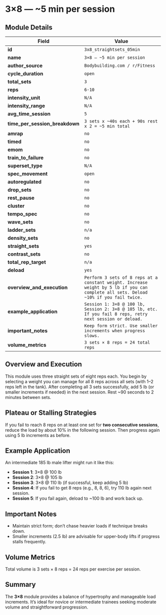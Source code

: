 # 3×8 — ~5 min per session

## Module Details

| Field                          | Value                                                                                                                                 |
| ------------------------------ | ------------------------------------------------------------------------------------------------------------------------------------- |
| **id**                         | `3x8_straightsets_05min`                                                                                                              |
| **name**                       | `3×8 — ~5 min per session`                                                                                                            |
| **author_source**              | `Bodybuilding.com / r/Fitness`                                                                                                        |
| **cycle_duration**             | `open`                                                                                                                                |
| **total_sets**                 | `3`                                                                                                                                   |
| **reps**                       | `6-10`                                                                                                                                |
| **intensity_unit**             | `N/A`                                                                                                                                 |
| **intensity_range**            | `N/A`                                                                                                                                 |
| **avg_time_session**           | `5`                                                                                                                                   |
| **time_per_session_breakdown** | `3 sets x ~40s each + 90s rest x 2 = ~5 min total`                                                                                    |
| **amrap**                      | `no`                                                                                                                                  |
| **timed**                      | `no`                                                                                                                                  |
| **emom**                       | `no`                                                                                                                                  |
| **train_to_failure**           | `no`                                                                                                                                  |
| **superset_type**              | `N/A`                                                                                                                                 |
| **spec_movement**              | `open`                                                                                                                                |
| **autoregulated**              | `no`                                                                                                                                  |
| **drop_sets**                  | `no`                                                                                                                                  |
| **rest_pause**                 | `no`                                                                                                                                  |
| **cluster**                    | `no`                                                                                                                                  |
| **tempo_spec**                 | `no`                                                                                                                                  |
| **wave_sets**                  | `no`                                                                                                                                  |
| **ladder_sets**                | `n/a`                                                                                                                                 |
| **density_sets**               | `no`                                                                                                                                  |
| **straight_sets**              | `yes`                                                                                                                                 |
| **contrast_sets**              | `no`                                                                                                                                  |
| **total_rep_target**           | `n/a`                                                                                                                                 |
| **deload**                     | `yes`                                                                                                                                 |
| **overview_and_execution**     | `Perform 3 sets of 8 reps at a constant weight. Increase weight by 5 lb if you can complete all sets. Deload ~10% if you fail twice.` |
| **example_application**        | `Session 1: 3×8 @ 100 lb, Session 2: 3×8 @ 105 lb, etc. If you fail 8 reps, retry next session or deload.`                            |
| **important_notes**            | `Keep form strict. Use smaller increments when progress slows.`                                                                       |
| **volume_metrics**             | `3 sets × 8 reps = 24 total reps`                                                                                                     |

## Overview and Execution

This module uses three straight sets of eight reps each. You begin by selecting a weight you can manage for all 8 reps across all sets (with 1–2 reps left in the tank). After completing all 3 sets successfully, add 5 lb (or smaller increments if needed) in the next session. Rest ~90 seconds to 2 minutes between sets.

## Plateau or Stalling Strategies

If you fail to reach 8 reps on at least one set for **two consecutive sessions**, reduce the load by about 10% in the following session. Then progress again using 5 lb increments as before.

## Example Application

An intermediate 185 lb male lifter might run it like this:

- **Session 1**: 3×8 @ 100 lb
- **Session 2**: 3×8 @ 105 lb
- **Session 3**: 3×8 @ 110 lb (if successful, keep adding 5 lb)
- **Session 4**: If you fail to get 8 reps (e.g., 8, 8, 6), try 110 lb again next session.
- **Session 5**: If you fail again, deload to ~100 lb and work back up.

## Important Notes

- Maintain strict form; don’t chase heavier loads if technique breaks down.
- Smaller increments (2.5 lb) are advisable for upper-body lifts if progress stalls frequently.

## Volume Metrics

Total volume is 3 sets × 8 reps = 24 reps per exercise per session.

## Summary

The **3×8** module provides a balance of hypertrophy and manageable load increments. It’s ideal for novice or intermediate trainees seeking moderate volume and straightforward progression.